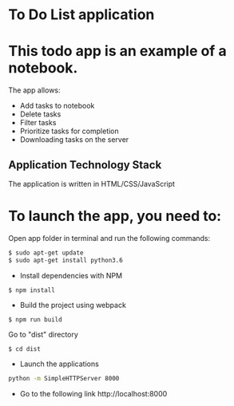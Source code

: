 # To Do List application

# This todo app is an example of a notebook.
The app allows:
- Add tasks to notebook
- Delete tasks
- Filter tasks
- Prioritize tasks for completion
- Downloading tasks on the server

## Application Technology Stack

The application is written in HTML/CSS/JavaScript

# To launch the app, you need to:

 Open app folder in terminal and run the following commands:
 
 ```sh
$ sudo apt-get update
$ sudo apt-get install python3.6
```

 - Install dependencies with NPM
 
 ```
 $ npm install
```

 - Build the project using webpack
 
  ```
  $ npm run build
 ```

Go to "dist" directory

  ```
  $ cd dist
 ```

 - Launch the applications
 ```sh
python -m SimpleHTTPServer 8000
```
 - Go to the following link http://localhost:8000

